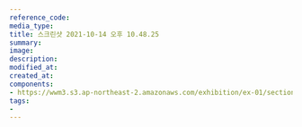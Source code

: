 ```yaml
---
reference_code:
media_type:
title: 스크린샷 2021-10-14 오후 10.48.25
summary:
image:
description:
modified_at:
created_at:
components:
- https://wwm3.s3.ap-northeast-2.amazonaws.com/exhibition/ex-01/section3/스크린샷+2021-10-14+오후+10.48.25.png
tags:
-
---
```

